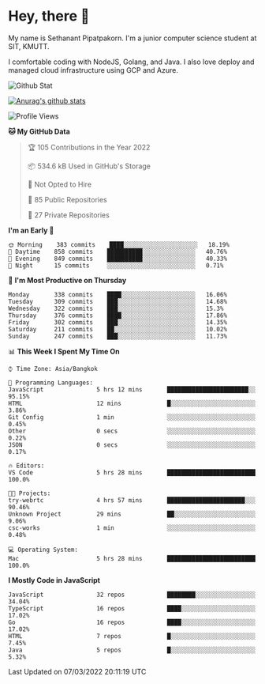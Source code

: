 # Hey, there 🙌
My name is Sethanant Pipatpakorn. I'm a junior computer science student at SIT, KMUTT.

I comfortable coding with NodeJS, Golang, and Java. I also love deploy and managed cloud infrastructure using GCP and Azure.

![Github Stat](https://github-profile-summary-cards.vercel.app/api/cards/profile-details?username=thetkpark&theme=dracula)

[![Anurag's github stats](https://github-readme-stats.vercel.app/api?username=thetkpark&count_private=true&show_icons=true&theme=tokyonight)](https://github.com/anuraghazra/github-readme-stats)

<!--START_SECTION:waka-->
![Profile Views](http://img.shields.io/badge/Profile%20Views-0-blue)

**🐱 My GitHub Data** 

> 🏆 105 Contributions in the Year 2022
 > 
> 📦 534.6 kB Used in GitHub's Storage 
 > 
> 🚫 Not Opted to Hire
 > 
> 📜 85 Public Repositories 
 > 
> 🔑 27 Private Repositories  
 > 
**I'm an Early 🐤** 

```text
🌞 Morning    383 commits    ████░░░░░░░░░░░░░░░░░░░░░   18.19% 
🌆 Daytime    858 commits    ██████████░░░░░░░░░░░░░░░   40.76% 
🌃 Evening    849 commits    ██████████░░░░░░░░░░░░░░░   40.33% 
🌙 Night      15 commits     ░░░░░░░░░░░░░░░░░░░░░░░░░   0.71%

```
📅 **I'm Most Productive on Thursday** 

```text
Monday       338 commits    ████░░░░░░░░░░░░░░░░░░░░░   16.06% 
Tuesday      309 commits    ███░░░░░░░░░░░░░░░░░░░░░░   14.68% 
Wednesday    322 commits    ███░░░░░░░░░░░░░░░░░░░░░░   15.3% 
Thursday     376 commits    ████░░░░░░░░░░░░░░░░░░░░░   17.86% 
Friday       302 commits    ███░░░░░░░░░░░░░░░░░░░░░░   14.35% 
Saturday     211 commits    ██░░░░░░░░░░░░░░░░░░░░░░░   10.02% 
Sunday       247 commits    ███░░░░░░░░░░░░░░░░░░░░░░   11.73%

```


📊 **This Week I Spent My Time On** 

```text
⌚︎ Time Zone: Asia/Bangkok

💬 Programming Languages: 
JavaScript               5 hrs 12 mins       ███████████████████████░░   95.15% 
HTML                     12 mins             █░░░░░░░░░░░░░░░░░░░░░░░░   3.86% 
Git Config               1 min               ░░░░░░░░░░░░░░░░░░░░░░░░░   0.45% 
Other                    0 secs              ░░░░░░░░░░░░░░░░░░░░░░░░░   0.22% 
JSON                     0 secs              ░░░░░░░░░░░░░░░░░░░░░░░░░   0.17%

🔥 Editors: 
VS Code                  5 hrs 28 mins       █████████████████████████   100.0%

🐱‍💻 Projects: 
try-webrtc               4 hrs 57 mins       ██████████████████████░░░   90.46% 
Unknown Project          29 mins             ██░░░░░░░░░░░░░░░░░░░░░░░   9.06% 
csc-works                1 min               ░░░░░░░░░░░░░░░░░░░░░░░░░   0.48%

💻 Operating System: 
Mac                      5 hrs 28 mins       █████████████████████████   100.0%

```

**I Mostly Code in JavaScript** 

```text
JavaScript               32 repos            ████████░░░░░░░░░░░░░░░░░   34.04% 
TypeScript               16 repos            ████░░░░░░░░░░░░░░░░░░░░░   17.02% 
Go                       16 repos            ████░░░░░░░░░░░░░░░░░░░░░   17.02% 
HTML                     7 repos             █░░░░░░░░░░░░░░░░░░░░░░░░   7.45% 
Java                     5 repos             █░░░░░░░░░░░░░░░░░░░░░░░░   5.32%

```



 Last Updated on 07/03/2022 20:11:19 UTC
<!--END_SECTION:waka-->
